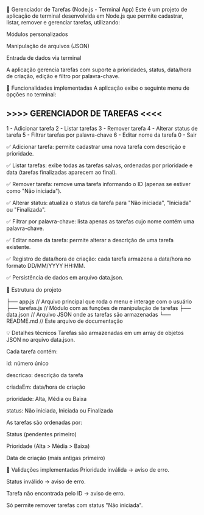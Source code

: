 ﻿📝 Gerenciador de Tarefas (Node.js - Terminal App)
Este é um projeto de aplicação de terminal desenvolvida em Node.js que permite cadastrar, listar, remover e gerenciar tarefas, utilizando:

Módulos personalizados

Manipulação de arquivos (JSON)

Entrada de dados via terminal

A aplicação gerencia tarefas com suporte a prioridades, status, data/hora de criação, edição e filtro por palavra-chave.

🎯 Funcionalidades implementadas
A aplicação exibe o seguinte menu de opções no terminal:

## >>>> GERENCIADOR DE TAREFAS <<<<
1 - Adicionar tarefa
2 - Listar tarefas
3 - Remover tarefa
4 - Alterar status de tarefa
5 - Filtrar tarefas por palavra-chave
6 - Editar nome da tarefa
0 - Sair

✅ Adicionar tarefa: permite cadastrar uma nova tarefa com descrição e prioridade.

✅ Listar tarefas: exibe todas as tarefas salvas, ordenadas por prioridade e data (tarefas finalizadas aparecem ao final).

✅ Remover tarefa: remove uma tarefa informando o ID (apenas se estiver como "Não iniciada").

✅ Alterar status: atualiza o status da tarefa para "Não iniciada", "Iniciada" ou "Finalizada".

✅ Filtrar por palavra-chave: lista apenas as tarefas cujo nome contém uma palavra-chave.

✅ Editar nome da tarefa: permite alterar a descrição de uma tarefa existente.

✅ Registro de data/hora de criação: cada tarefa armazena a data/hora no formato DD/MM/YYYY HH:MM.

✅ Persistência de dados em arquivo data.json.

📂 Estrutura do projeto

├── app.js          // Arquivo principal que roda o menu e interage com o usuário
├── tarefas.js      // Módulo com as funções de manipulação de tarefas
├── data.json       // Arquivo JSON onde as tarefas são armazenadas
└── README.md       // Este arquivo de documentação

💡 Detalhes técnicos
Tarefas são armazenadas em um array de objetos JSON no arquivo data.json.

Cada tarefa contém:

id: número único

descricao: descrição da tarefa

criadaEm: data/hora de criação

prioridade: Alta, Média ou Baixa

status: Não iniciada, Iniciada ou Finalizada

As tarefas são ordenadas por:

Status (pendentes primeiro)

Prioridade (Alta > Média > Baixa)

Data de criação (mais antigas primeiro)

📌 Validações implementadas
Prioridade inválida → aviso de erro.

Status inválido → aviso de erro.

Tarefa não encontrada pelo ID → aviso de erro.

Só permite remover tarefas com status "Não iniciada".
